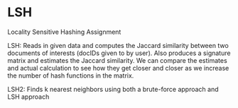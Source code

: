 # LSH
Locality Sensitive Hashing Assignment

LSH:
Reads in given data and computes the Jaccard similarity between two documents of interests (docIDs given to by user).
Also produces a signature matrix and estimates the Jaccard similarity.
We can compare the estimates and actual calculation to see how they get closer and closer
as we increase the number of hash functions in the matrix.

LSH2:
Finds k nearest neighbors using both a brute-force approach and LSH approach
